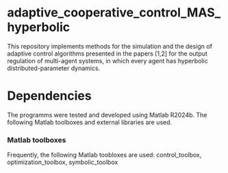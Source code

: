 # adaptive_cooperative_control_MAS_hyperbolic

This repository implements methods for the simulation and the design of adaptive control algorithms presented in the papers [1,2] for the output regulation of multi-agent systems, in which every agent has hyperbolic distributed-parameter dynamics.

# Dependencies

The programms were tested and developed using Matlab R2024b.
The following Matlab toolboxes and external libraries are used.

### Matlab toolboxes

Frequently, the following Matlab toobloxes are used: control_toolbox, optimization_toolbox, symbolic_toolbox
